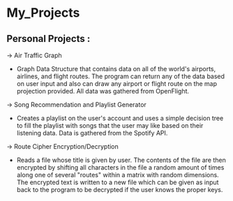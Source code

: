 # My_Projects
Personal Projects :
-------------------

-> Air Traffic Graph
  - Graph Data Structure that contains data on all of the world's airports, airlines, and flight routes. The program can return any of the data based on user input and also can draw any airport or flight route on the map projection provided. All data was gathered from OpenFlight. 

-> Song Recommendation and Playlist Generator
  - Creates a playlist on the user's account and uses a simple decision tree to fill the playlist with songs that the user may like based on their listening data. Data is gathered from the Spotify API.
  
-> Route Cipher Encryption/Decryption
  - Reads a file whose title is given by user. The contents of the file are then encrypted by shifting all characters in the file a random amount of times along one of several "routes" within a matrix with random dimensions. The encrypted text is written to a new file which can be given as input back to the program to be decrypted if the user knows the proper keys.

